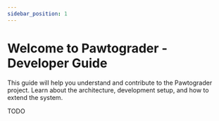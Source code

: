 ```yaml
---
sidebar_position: 1
---
```


# Welcome to Pawtograder - Developer Guide

This guide will help you understand and contribute to the Pawtograder project. Learn about the architecture, development setup, and how to extend the system.

TODO